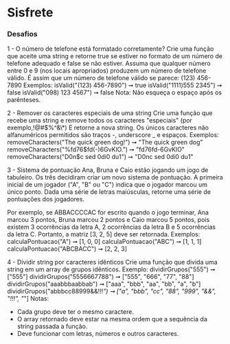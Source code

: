 # Sisfrete 

### Desafios 

1 - O número de telefone está formatado corretamente?
Crie uma função que aceite uma string e retorne true se estiver no formato de um número
de telefone adequado e false se não estiver. Assuma que qualquer número entre 0 e 9
(nos locais apropriados) produzem um número de telefone válido.
É assim que um número de telefone válido se parece: (123) 456-7890
Exemplos:
isValid("(123) 456-7890") ➞ true
isValid("1111)555 2345") ➞ false
isValid("098) 123 4567") ➞ false
Nota:
Não esqueça o espaço após os parênteses.

2 - Remover os caracteres especiais de uma string
Crie uma função que recebe uma string e remove todos os caracteres "especiais" (por
exemplo,!@#$%^&\*) E retorne a nova string. Os únicos caracteres não alfanuméricos
permitidos são traços -, underscore _ e espaços.
Exemplos:
removeCharacters("The quick green dog!") ➞ "The quick green dog"
removeCharacters("%fd76$fd(-)6GvKlO.") ➞ "fd76fd-6GvKlO"
removeCharacters("D0n$c sed 0di0 du1") ➞ "D0nc sed 0di0 du1"

3 - Sistema de pontuação
Ana, Bruna e Caio estão jogando um jogo de tabuleiro. Os três decidiram criar um novo
sistema de pontuação. A primeira inicial de um jogador ("A", "B" ou "C") indica que o jogador
marcou um único ponto. Dada uma série de letras maiúsculas, retorne uma série de
pontuações dos jogadores.

Por exemplo, se ABBACCCCAC for escrito quando o jogo terminar, Ana marcou 3 pontos,
Bruna marcou 2 pontos e Caio marcou 5 pontos, pois existem 3 ocorrências da letra A, 2
ocorrências da letra B e 5 ocorrências da letra C. Portanto, a matriz [3, 2, 5] deve ser
retornada.
Exemplos:
calculaPontuacao("A") ➞ [1, 0, 0]
calculaPontuacao("ABC") ➞ [1, 1, 1]
calculaPontuacao("ABCBACC") ➞ [2, 2, 3]

4 - Dividir string por caracteres idênticos
Crie uma função que divida uma string em um array de grupos idênticos.
Exemplo:
dividirGrupos("555") ➞ ["555"]
dividirGrupos("5556667788") ➞ ["555", "666", "77", "88"]
dividirGrupos("aaabbbaabbab") ➞ ["aaa", "bbb", "aa", "bb", "a", "b"]
dividirGrupos("abbbcc88999&&!!!_") ➞ ["a", "bbb", "cc", "88", "999",
"&&", "!!!", "_"]
Notas:
- Cada grupo deve ter o mesmo caractere.
- O array retornado deve estar na mesma ordem que a sequência da string passada a
função.
- Deve funcionar com letras, números e outros caracteres.
